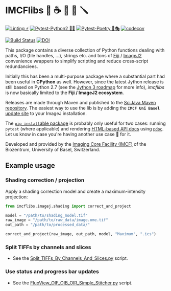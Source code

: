 
# IMCFlibs 🐍 ☕ 🔩 🔧 🪛

[![Linting ⚡](https://github.com/imcf/python-imcflibs/actions/workflows/lint.yml/badge.svg)](https://github.com/imcf/python-imcflibs/actions/workflows/lint.yml)
[![Pytest-Python2 🧪🐍](https://github.com/imcf/python-imcflibs/actions/workflows/pytest-python2.yml/badge.svg)](https://github.com/imcf/python-imcflibs/actions/workflows/pytest-python2.yml)
[![Pytest-Poetry 🧪🎭](https://github.com/imcf/python-imcflibs/actions/workflows/pytest-poetry.yml/badge.svg)](https://github.com/imcf/python-imcflibs/actions/workflows/pytest-poetry.yml)
[![codecov](https://codecov.io/github/imcf/python-imcflibs/branch/devel/graph/badge.svg?token=JTDK74OT79)](https://codecov.io/github/imcf/python-imcflibs)

[![Build Status](https://github.com/imcf/python-imcflibs/actions/workflows/build.yml/badge.svg)][build]
[![DOI](https://zenodo.org/badge/156891364.svg)][doi]

This package contains a diverse collection of Python functions dealing with
paths, I/O (file handles, ...), strings etc. and tons of [Fiji][fiji] /
[ImageJ2][imagej] convenience wrappers to simplify scripting and reduce
cross-script redundanciees.

Initially this has been a multi-purpose package where a substantial part had
been useful in **CPython** as well. However, since the latest Jython
release is still based on Python 2.7 (see the [Jython 3 roadmap][jython3] for
more info), *imcflibs* is now basically limited to the **Fiji / ImageJ2
ecosystem**.

Releases are made through Maven and published to the [SciJava Maven
repository][sj_maven]. The easiest way to use the lib is by adding the **`IMCF
Uni Basel`** [update site][imcf_updsite] to your ImageJ installation.

The [`pip install`able package][pypi] is probably only useful for two cases:
running `pytest` (where applicable) and rendering [HTML-based API docs][apidocs]
using [`pdoc`][pdoc]. Let us know in case you're having another use case 🎪 for
it.

Developed and provided by the [Imaging Core Facility (IMCF)][imcf] of the
Biozentrum, University of Basel, Switzerland.

## Example usage

### Shading correction / projection

Apply a shading correction model and create a maximum-intensity projection:

```Python
from imcflibs.imagej.shading import correct_and_project

model = "/path/to/shading_model.tif"
raw_image = "/path/to/raw_data/image.ome.tif"
out_path = "/path/to/processed_data/"

correct_and_project(raw_image, out_path, model, "Maximum", ".ics")
```

### Split TIFFs by channels and slices

* See the [Split_TIFFs_By_Channels_And_Slices.py][script_split] script.

### Use status and progress bar updates

* See the [FluoView_OIF_OIB_OIR_Simple_Stitcher.py][script_fvstitch] script.

[imcf]: https://www.biozentrum.unibas.ch/imcf
[imagej]: https://imagej.net
[fiji]: https://fiji.sc
[jython3]: https://www.jython.org/jython-3-roadmap
[sj_maven]: https://maven.scijava.org/#nexus-search;gav~ch.unibas.biozentrum.imcf~~~~
[imcf_updsite]: https://imagej.net/list-of-update-sites/
[script_split]: https://github.com/imcf/imcf-fiji-scripts/blob/master/src/main/resources/scripts/Plugins/IMCF_Utilities/Convert/Split_TIFFs_By_Channels_And_Slices.py
[script_fvstitch]: https://github.com/imcf/imcf-fiji-scripts/blob/master/src/main/resources/scripts/Plugins/IMCF_Utilities/Stitching_Registration/FluoView_OIF_OIB_OIR_Simple_Stitcher.py
[doi]: https://zenodo.org/badge/latestdoi/156891364
[build]: https://github.com/imcf/python-imcflibs/actions/workflows/build.yml
[apidocs]: https://imcf.one/apidocs/imcflibs/imcflibs.html
[pdoc]: https://pdoc.dev/
[pypi]: https://pypi.org/project/imcflibs/
